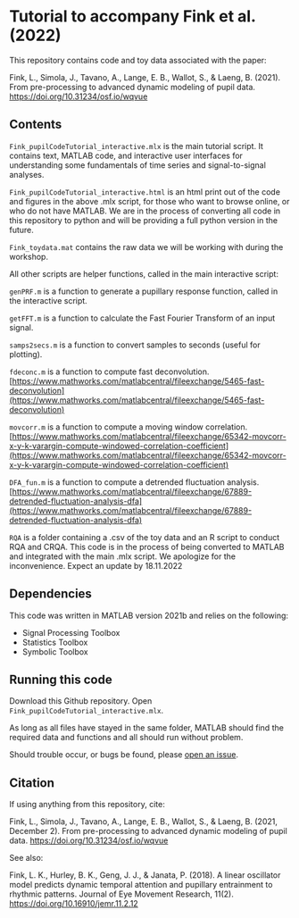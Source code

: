 # Tutorial to accompany Fink et al. (2022)
This repository contains code and toy data associated with the paper:

Fink, L., Simola, J., Tavano, A., Lange, E. B., Wallot, S., & Laeng, B. (2021). From pre-processing to advanced dynamic modeling of pupil data. https://doi.org/10.31234/osf.io/wqvue


## Contents
`Fink_pupilCodeTutorial_interactive.mlx` is the main tutorial script. It contains text, MATLAB code, and interactive user interfaces for understanding some fundamentals of time series and signal-to-signal analyses.

`Fink_pupilCodeTutorial_interactive.html` is an html print out of the code and figures in the above .mlx script, for those who want to browse online, or who do not have MATLAB. We are in the process of converting all code in this repository to python and will be providing a full python version in the future.

`Fink_toydata.mat` contains the raw data we will be working with during the workshop.

All other scripts are helper functions, called in the main interactive script:

`genPRF.m` is a function to generate a pupillary response function, called in the interactive script.  

`getFFT.m` is a function to calculate the Fast Fourier Transform of an input signal.

`samps2secs.m` is a function to convert samples to seconds (useful for plotting).

`fdeconc.m` is a function to compute fast deconvolution.
[https://www.mathworks.com/matlabcentral/fileexchange/5465-fast-deconvolution](https://www.mathworks.com/matlabcentral/fileexchange/5465-fast-deconvolution)

`movcorr.m` is a function to compute a moving window correlation.
[https://www.mathworks.com/matlabcentral/fileexchange/65342-movcorr-x-y-k-varargin-compute-windowed-correlation-coefficient](https://www.mathworks.com/matlabcentral/fileexchange/65342-movcorr-x-y-k-varargin-compute-windowed-correlation-coefficient)

`DFA_fun.m` is a function to compute a detrended fluctuation analysis.
[https://www.mathworks.com/matlabcentral/fileexchange/67889-detrended-fluctuation-analysis-dfa](https://www.mathworks.com/matlabcentral/fileexchange/67889-detrended-fluctuation-analysis-dfa)

`RQA` is a folder containing a .csv of the toy data and an R script to conduct RQA and CRQA. This code is in the process of being converted to MATLAB and integrated with the main .mlx script. We apologize for the inconvenience. Expect an update by 18.11.2022

## Dependencies
This code was written in MATLAB version 2021b and relies on the following:
- Signal Processing Toolbox
- Statistics Toolbox
- Symbolic Toolbox

## Running this code
Download this Github repository. Open `Fink_pupilCodeTutorial_interactive.mlx`.

As long as all files have stayed in the same folder, MATLAB should find the required data and functions and all should run without problem.

Should trouble occur, or bugs be found, please [open an issue](https://github.com/lkfink/pupilTutorial/issues).

## Citation
If using anything from this repository, cite:

Fink, L., Simola, J., Tavano, A., Lange, E. B., Wallot, S., & Laeng, B. (2021, December 2). From pre-processing to advanced dynamic modeling of pupil data. https://doi.org/10.31234/osf.io/wqvue

See also:

Fink, L. K., Hurley, B. K., Geng, J. J., & Janata, P. (2018). A linear oscillator model predicts dynamic temporal attention and pupillary entrainment to rhythmic patterns. Journal of Eye Movement Research, 11(2). https://doi.org/10.16910/jemr.11.2.12
